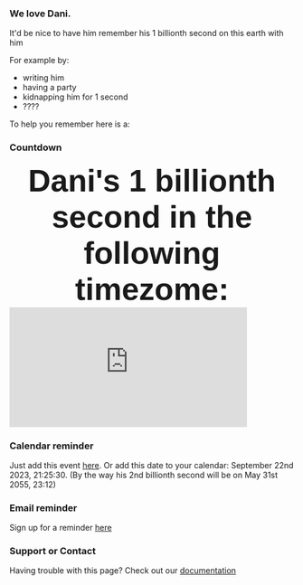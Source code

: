 ### We love Dani.

It'd be nice to have him remember his 1 billionth second on this earth with him

For example by:
- writing him
- having a party
- kidnapping him for 1 second
- ????

To help you remember here is a:

### Countdown

<div style="font-family:    Arial, Helvetica, sans-serif;                font-size:      55px;                font-weight:    bold; text-align: center;" align="center">Dani's 1 billionth second in the following timezome:</div>

<iframe src="https://free.timeanddate.com/countdown/i85ma2rr/n268/cf12/cm0/cu4/ct0/cs0/ca0/cr0/ss0/cac000/cpc000/pcfff/tcfff/fs100/szw1000/szh421/tat/tac000/tptin%20timezone%20for/tpc000/mac000/mpc000/iso2023-09-22T21:25:30" allowtransparency="true" frameborder="0" width="420" height="212" align="center" display="auto"></iframe>

### Calendar reminder

Just add this event <a href="daniBillionSeconds.ics">here</a>. 
Or add this date to your calendar: September 22nd 2023, 21:25:30. 
(By the way his 2nd billionth second will be on May 31st 2055, 23:12)


### Email reminder

Sign up for a reminder [here](https://lmgtfy.app/?q=remind+yourself+with+email)

### Support or Contact

Having trouble with this page? Check out our [documentation](https://lmgtfy.app/?q=internet+problems)
